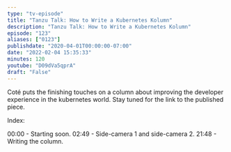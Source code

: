 ```yaml
---
type: "tv-episode"
title: "Tanzu Talk: How to Write a Kubernetes Kolumn"
description: "Tanzu Talk: How to Write a Kubernetes Kolumn"
episode: "123"
aliases: ["0123"]
publishdate: "2020-04-01T00:00:00-07:00"
date: "2022-02-04 15:35:33"
minutes: 120
youtube: "D09dVa5qprA"
draft: "False"
---
```


Coté puts the finishing touches on a column about improving the developer experience in the kubernetes world. Stay tuned for the link to the published piece.

Index:

00:00 - Starting soon.
02:49 - Side-camera 1 and side-camera 2.
21:48 - Writing the column.